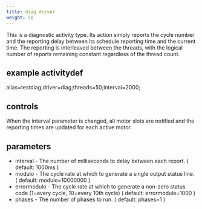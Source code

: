 ```yaml
---
title: diag driver
weight: 50
---
```


This is a diagnostic activity type. Its action simply reports the cycle number and the reporting delay between its schedule reporting time and the current time. The reporting is interleaved between the threads, with the logical number of reports remaining constant regardless of the thread count.

## example activitydef

alias=testdiag;driver=diag;threads=50;interval=2000;

## controls

When the interval parameter is changed, all motor slots are notified and the reporting times are updated for each
active motor.

## parameters

- interval - The number of milliseconds to delay between each report.
  ( default: 1000ms )
- modulo - The cycle rate at which to generate a single output status line.
  ( default: modulo=10000000 )
- errormodulo - The cycle rate at which to generate a non-zero status code
  (1=every cycle, 10=every 10th cycle)
  ( default: errormodule=1000 )
- phases - The number of phases to run.
  ( default: phases=1 )

